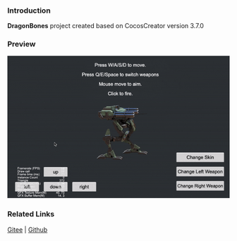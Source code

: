 ### Introduction
**DragonBones** project created based on CocosCreator version 3.7.0 

### Preview
![image](../../../gif/202203/2022030405.gif)

### Related Links
[Gitee](https://gitee.com/mirrors_cocos-creator/test-cases-3d/tree/v3.0/assets/cases/dragonbones) | [Github](https://github.com/cocos-creator/test-cases-3d/tree/v3.0/assets/cases/dragonbones)